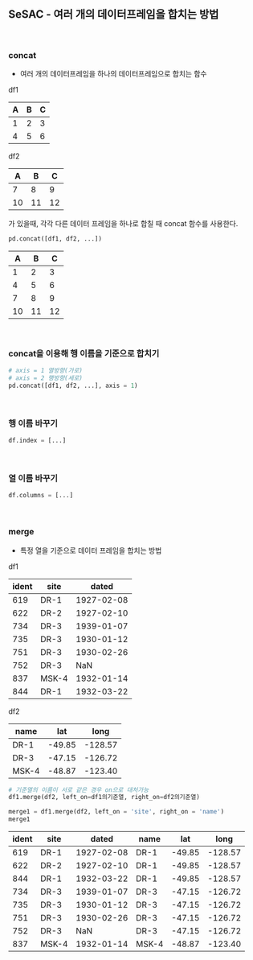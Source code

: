 ## SeSAC - 여러 개의 데이터프레임을 합치는 방법

<br>

### concat

- 여러 개의 데이터프레임을 하나의 데이터프레임으로 합치는 함수

df1

| A | B | C |
| --- | --- | --- |
| 1 | 2 | 3 |
| 4 | 5 | 6 |

df2

| A | B | C |
| --- | --- | --- |
| 7 | 8 | 9 |
| 10 | 11 | 12 |

가 있을때, 각각 다른 데이터 프레임을 하나로 합칠 때 concat 함수를 사용한다.

```python
pd.concat([df1, df2, ...])
```

| A | B | C |
| --- | --- | --- |
| 1 | 2 | 3 |
| 4 | 5 | 6 |
| 7 | 8 | 9 |
| 10 | 11 | 12 |

<br>

### concat을 이용해 행 이름을 기준으로 합치기

```python
# axis = 1 열방향(가로)
# axis = 2 행방향(세로)
pd.concat([df1, df2, ...], axis = 1)
```

<br>

### 행 이름 바꾸기

```python
df.index = [...]
```

<br>

### 열 이름 바꾸기

```python
df.columns = [...]
```

<br>

### merge

- 특정 열을 기준으로 데이터 프레임을 합치는 방법

df1

| ident | site | dated |
| --- | --- | --- |
| 619 | DR-1 | 1927-02-08 |
| 622 | DR-2 | 1927-02-10 |
| 734 | DR-3 | 1939-01-07 |
| 735 | DR-3 | 1930-01-12 |
| 751 | DR-3 | 1930-02-26 |
| 752 | DR-3 | NaN |
| 837 | MSK-4 | 1932-01-14 |
| 844 | DR-1 | 1932-03-22 |

df2

| name | lat | long |
| --- | --- | --- |
| DR-1 | -49.85 | -128.57 |
| DR-3 | -47.15 | -126.72 |
| MSK-4 | -48.87 | -123.40 |

```python
# 기준열의 이름이 서로 같은 경우 on으로 대처가능
df1.merge(df2, left_on=df1의기준열, right_on=df2의기준열)

merge1 = df1.merge(df2, left_on = 'site', right_on = 'name')
merge1
```

| ident | site | dated | name | lat | long |
| --- | --- | --- | --- | --- | --- |
| 619 | DR-1 | 1927-02-08 | DR-1 | -49.85 | -128.57 |
| 622 | DR-2 | 1927-02-10 | DR-1 | -49.85 | -128.57 |
| 844 | DR-1 | 1932-03-22 | DR-1 | -49.85 | -128.57 |
| 734 | DR-3 | 1939-01-07 | DR-3 | -47.15 | -126.72 |
| 735 | DR-3 | 1930-01-12 | DR-3 | -47.15 | -126.72 |
| 751 | DR-3 | 1930-02-26 | DR-3 | -47.15 | -126.72 |
| 752 | DR-3 | NaN | DR-3 | -47.15 | -126.72 |
| 837 | MSK-4 | 1932-01-14 | MSK-4 | -48.87 | -123.40 |
